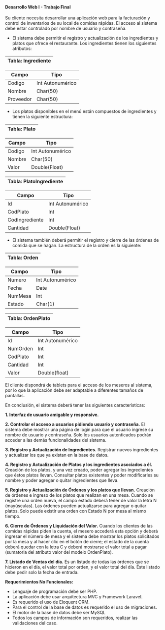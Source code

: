 <h4>Desarrollo Web I - Trabajo Final</h4>

Su cliente necesita desarrollar una aplicación web para la facturación y control de inventarios de su local de comidas
rápidas. El acceso al sistema debe estar controlado por nombre de usuario y contraseña.

- El sistema debe permitir el registro y actualización de los ingredientes y platos que ofrece el restaurante. Los ingredientes
tienen los siguientes atributos:

| Tabla: Ingrediente |
| -- |

| Campo | Tipo |
| -- | -- |
| Codigo | Int Autonumérico |
| Nombre | Char(50) |
| Proveedor | Char(50) |

- Los platos disponibles en el menú están compuestos de ingredientes y tienen la siguiente estructura:

| Tabla: Plato |
| -- |

| Campo | Tipo |
| -- | -- |
| Codigo | Int Autonumérico |
| Nombre | Char(50) |
| Valor | Double(Float) |

| Tabla: PlatoIngrediente |
| -- |

| Campo | Tipo |
| -- | -- |
| Id | Int Autonumérico |
| CodPlato | Int |
| CodIngrediente | Int |
| Cantidad | Double(Float) |

- El sistema también deberá permitir el registro y cierre de las órdenes de comida que se hagan. La estructura de la orden
es la siguiente:

| Tabla: Orden |
| -- |

| Campo | Tipo |
| -- | -- |
| Numero | Int Autonumérico |
| Fecha | Date |
| NumMesa | Int |
| Estado | Char(1) |


| Tabla: OrdenPlato |
| -- |

| Campo | Tipo |
| -- | -- |
| Id | Int Autonumérico |
| NumOrden | Int |
| CodPlato | Int |
| Cantidad | Int |
| Valor | Double(float) |

El cliente dispondrá de tablets para el acceso de los meseros al sistema, por lo que la aplicación debe ser adaptable a
diferentes tamaños de pantallas.

En conclusión, el sistema deberá tener las siguientes características:

**1. Interfaz de usuario amigable y responsive.**

**2. Controlar el acceso a usuarios pidiendo usuario y contraseña.**
El sistema debe mostrar una página de login para que el usuario ingrese su nombre de usuario y contraseña.
Solo los usuarios autenticados podrán acceder a las demás funcionalidades del sistema.

**3. Registro y Actualización de Ingredientes.**
Registrar nuevos ingredientes y actualizar los que ya existan en la base de datos.

**4. Registro y Actualización de Platos y los ingredientes asociados a él.**
Creación de los platos, y una vez creado, poder agregar los ingredientes que éstos platos llevan. Consultar platos
existentes y poder modificarles su nombre y poder agregar o quitar ingredientes que lleva.

**5. Registro y Actualización de Órdenes y los platos que llevan.**
Creación de órdenes e ingreso de los platos que realizan en una mesa. Cuando se registre una orden nueva, el
campo estado deberá tener de valor la letra N (mayúsculas). Las órdenes pueden actualizarse para agregar o
quitar platos. Solo puede existir una orden con Estado N por mesa al mismo tiempo.

**6. Cierre de Órdenes y Liquidación del Valor.**
Cuando los clientes de las comidas rápidas piden la cuenta, el mesero accederá esta opción y deberá ingresar el
número de mesa y el sistema debe mostrar los platos solicitados por la mesa y al hacer clic en el botón de cierre;
el estado de la cuenta deberá quedar con la letra C y deberá mostrarse el valor total a pagar (sumatoria del
atributo valor del modelo OrdenPlato).

**7. Listado de Ventas del día.**
Es un listado de todas las órdenes que se hicieron en el día, el valor total por orden, y el valor total del día. Éste
listado debe pedir solo la fecha de entrada.

**Requerimientos No Funcionales:**

- Lenguaje de programación debe ser PHP.
- La aplicación debe usar arquitectura MVC y Framework Laravel.
- Es requerido el uso de Eloquent ORM.
- Para el control de la base de datos es requerido el uso de migraciones.
- El motor de la base de datos debe ser MySQL
- Todos los campos de información son requeridos, realizar las validaciones del caso.
